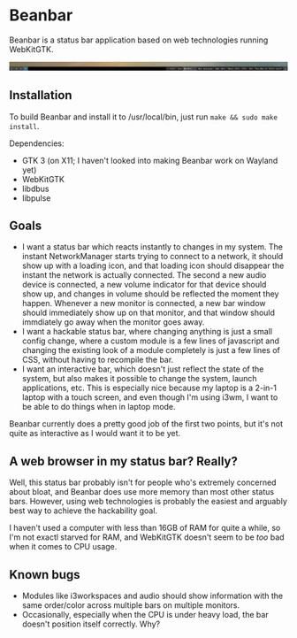 # Beanbar

Beanbar is a status bar application based on web technologies running WebKitGTK.

![](https://raw.githubusercontent.com/mortie/beanbar/master/img/screenshot.png)

## Installation

To build Beanbar and install it to /usr/local/bin,
just run `make && sudo make install`.

Dependencies:

* GTK 3 (on X11; I haven't looked into making Beanbar work on Wayland yet)
* WebKitGTK
* libdbus
* libpulse

## Goals

* I want a status bar which reacts instantly to changes in my system. The
  instant NetworkManager starts trying to connect to a network, it should show
  up with a loading icon, and that loading icon should disappear the instant
  the network is actually connected. The second a new audio device is
  connected, a new volume indicator for that device should show up, and changes
  in volume should be reflected the moment they happen. Whenever a new monitor
  is connected, a new bar window should immediately show up on that monitor,
  and that window should immdiately go away when the monitor goes away.
* I want a hackable status bar, where changing anything is just a small config
  change, where a custom module is a few lines of javascript and changing the
  existing look of a module completely is just a few lines of CSS, without
  having to recompile the bar.
* I want an interactive bar, which doesn't just reflect the state of the
  system, but also makes it possible to change the system, launch applications,
  etc. This is especially nice because my laptop is a 2-in-1 laptop with a
  touch screen, and even though I'm using i3wm, I want to be able to do things
  when in laptop mode.

Beanbar currently does a pretty good job of the first two points, but it's not
quite as interactive as I would want it to be yet.

## A web browser in my status bar? Really?

Well, this status bar probably isn't for people who's extremely concerned about
bloat, and Beanbar does use more memory than most other status bars. However,
using web technologies is probably the easiest and arguably best way to achieve
the hackability goal.

I haven't used a computer with less than 16GB of RAM for quite a while, so I'm
not exactl starved for RAM, and WebKitGTK doesn't seem to be _too_ bad when it
comes to CPU usage.

## Known bugs

* Modules like i3workspaces and audio should show information with the same
  order/color across multiple bars on multiple monitors.
* Occasionally, especially when the CPU is under heavy load, the bar doesn't
  position itself correctly. Why?
